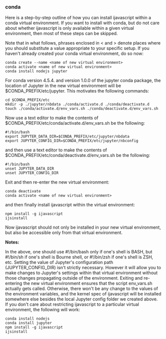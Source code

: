### conda
Here is a step-by-step outline of how you can install ijavascript within a conda virtual environment. If you want to install with conda, but do not care about whether ijavascript is only available within a given virtual environment, then most of these steps can be skipped.

Note that in what follows, phrases enclosed in < and > denote places where you should substitute a value appropriate to your specific setup. If you haven't already created your conda virtual environment, do so now:
```
conda create --name <name of new virtual environment>
conda activate <name of new virtual environment>
conda install nodejs jupyter
```
For conda version 4.5.4. and version 1.0.0 of the jupyter conda package, the location of Jupyter in the new virtual environment will be $CONDA_PREFIX/etc/jupyter. This motivates the following commands:
```
cd $CONDA_PREFIX/etc
mkdir -p ./jupyter/nbdata ./conda/activate.d ./conda/deactivate.d
touch ./conda/activate.d/env_vars.sh ./conda/deactivate.d/env_vars.sh
```
Now use a text editor to make the contents of $CONDA_PREFIX/etc/conda/activate.d/env_vars.sh be the following:
```
#!/bin/bash
export JUPYTER_DATA_DIR=$CONDA_PREFIX/etc/jupyter/nbdata
export JUPYTER_CONFIG_DIR=$CONDA_PREFIX/etc/jupyter/nbconfig
```
and then use a text editor to make the contents of $CONDA_PREFIX/etc/conda/deactivate.d/env_vars.sh be the following:
```
#!/bin/bash
unset JUPYTER_DATA_DIR
unset JUPYTER_CONFIG_DIR
```
Exit and then re-enter the new virtual environment:
```
conda deactivate
conda activate <name of new virtual environment>
```
and then finally install ijavascript within the virtual environment:
```
npm install -g ijavascript
ijsinstall
```
Now ijavascript should not only be installed in your new virtual environment, but also be accessible only from that virtual environment.

**Notes:**

In the above, one should use #!/bin/bash only if one's shell is BASH, but #!/bin/sh if one's shell is Bourne shell, or #!/bin/zsh if one's shell is ZSH, etc.
Setting the value of Jupyter's configuration path (JUPYTER_CONFIG_DIR) isn't strictly necessary. However it will allow you to make changes to Jupyter's settings within that virtual environment without those changes propagating outside of the environment.
Exiting and re-entering the new virtual environment ensures that the script env_vars.sh actually gets called. Otherwise, there won't be any change to the values of the environment variables, and the kernel spec of ijavascript will be installed somewhere else besides the local Jupyter config folder we created above.
If you don't care about restricting ijavascript to a particular virtual environment, the following will work:
```
conda install nodejs
conda install jupyter
npm install -g ijavascript
ijsinstall
```